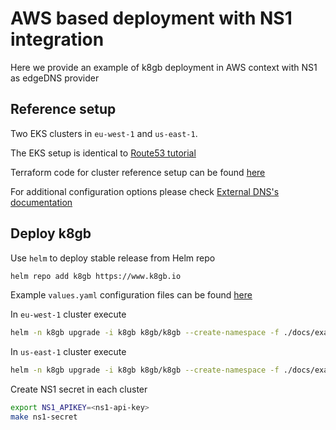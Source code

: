 # AWS based deployment with NS1 integration

Here we provide an example of k8gb deployment in AWS context with NS1 as edgeDNS provider

## Reference setup

Two EKS clusters in `eu-west-1` and `us-east-1`.

The EKS setup is identical to [Route53 tutorial](deploy_route53.md)

Terraform code for cluster reference setup can be found [here](https://github.com/k8gb-io/k8gb/tree/master/docs/examples/route53)

For additional configuration options please check [External DNS's documentation](https://kubernetes-sigs.github.io/external-dns/latest/docs/tutorials/ns1/)

## Deploy k8gb

Use `helm` to deploy stable release from Helm repo

```sh
helm repo add k8gb https://www.k8gb.io
```

Example `values.yaml` configuration files can be found [here](https://github.com/k8gb-io/k8gb/tree/master/docs/examples/ns1)

In `eu-west-1` cluster execute
```sh
helm -n k8gb upgrade -i k8gb k8gb/k8gb --create-namespace -f ./docs/examples/ns1/k8gb-cluster-ns1-eu-west-1.yaml
```

In `us-east-1` cluster execute
```sh
helm -n k8gb upgrade -i k8gb k8gb/k8gb --create-namespace -f ./docs/examples/ns1/k8gb-cluster-ns1-us-east-1.yaml
```

Create NS1 secret in each cluster

```sh
export NS1_APIKEY=<ns1-api-key>
make ns1-secret
```
